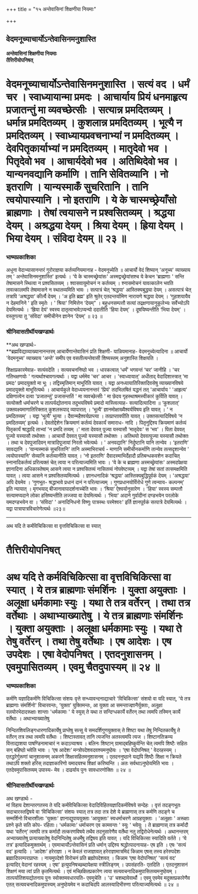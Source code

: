 +++
title = "१५ अन्तेवासिनां शिक्षणीया नियमाः"

+++


## वेदमनूच्याचार्योऽन्तेवासिनमनुशास्ति

**अन्तेवासिनां शिक्षणीया नियमाः   
तैत्तिरीयोपनिषत्**

# **वेदमनूच्याचार्योऽन्तेवासिनमनुशास्ति । सत्यं वद । धर्मं चर । स्वाध्यायान्मा प्रमदः । आचार्याय प्रियं धनमाहृत्य प्रजातन्तुं मा व्यवच्छेत्सीः । सत्यान्न प्रमदितव्यम् । धर्मान्न प्रमदितव्यम् । कुशलान्न प्रमदितव्यम् । भूत्यै न प्रमदितव्यम् । स्वाध्यायप्रवचनाभ्यां न प्रमदितव्यम् । देवपितृकार्याभ्यां न प्रमदितव्यम् । मातृदेवो भव । पितृदेवो भव । आचार्यदेवो भव । अतिथिदेवो भव । यान्यनवद्यानि कर्माणि । तानि सेवितव्यानि । नो इतराणि । यान्यस्माकँ सुचरितानि । तानि त्वयोपास्यानि । नो इतराणि । ये के चास्मच्छ्रेयाँसो ब्राह्मणाः । तेषां त्वयासने न प्रश्वसितव्यम् । श्रद्धया देयम् । अश्रद्धया देयम् । श्रिया देयम् । ह्रिया देयम् । भिया देयम् । संविदा देयम् ॥ २३ ॥**

### **भाष्यप्रकाशिका**

अधुना वेदाभ्यासानन्तरं गुरोराज्ञया कर्तव्यनियमानाह - वेदमनूच्येति ॥ आचार्यो वेदं शिष्यान् ‘अनूच्य' व्याख्याय तम् ' अन्तेवासिनमनुशास्ति' इत्यर्थः । ‘ये के चास्मच्छ्रेयांसः' अस्मद्वच्छ्रेयांसश्च ये केचन 'ब्राह्मणाः ' सन्ति तेषामासने स्थित्वा न प्रश्वसितव्यम् । श्वासवायुमोचनं न कर्तव्यम् । श्नासमोचनं यावत्कालेन भवति तावत्कालमपि तेषामासने न स्थातव्यमिति भावः । सत्पात्रं चेत् ‘श्रद्धया' आस्तिक्यबुद्ध्या देयम् । असत्पात्रं चेत् तत्रापि ‘अश्रद्धया’ कीर्त्यै देयम् । 'अ इति ब्रह्म' इति श्रुतेर् एतदन्तर्यामिण नारायणे श्रद्धया देयम् । ‘गुहाशयायैव न देहमानिने ' इति स्मृतेः । ' श्रिया' निमित्तेन ‘देयम्” । बहुधनसम्पत्तौ सत्यां तद्रक्षणायानुकूलेभ्यः सर्वेभ्योऽपि देयमित्यर्थः । ‘ह्रिया देयं' स्वस्य दातृत्वाभावेऽप्यन्यो ददातीति 'हिया देयम्' । दूषयिष्यन्तीति ‘भिया देयम्' । वस्तुगत्या तु 'संविदा' समीचीनेन ज्ञानेन ‘देयम्’ ॥ २३ ॥

### **श्रीनिवासतीर्थीयखण्डार्थः**

**अथ खण्डार्थः-  
**ब्रह्मविद्याव्याख्यानानन्तरम् आचार्येणान्तेवासिनं प्रति शिक्षणी- यान्नियमानाह- वेदमनूच्येत्यादिना ॥ आचार्यो 'वेदमनूच्य' व्याख्याय 'अन्ते' समीप एव वसतीत्यन्तेवासी शिष्यस्तम् अनुशास्ति शिक्षयति ।

शिक्षाप्रकारमेवाह- सत्यंवदेति । सत्यवचननिष्ठो भव । धारकत्वात् ‘धर्मं’ भगवन्तं ‘चर’ जानीहि । 'चर गतिभक्षणयोः ' गत्यर्थाश्चावगत्यर्थाः । यद्वा धर्ममेव 'चर' आचर । 'स्वाध्यायात्' अधीताद् वेदादिशास्त्रात् 'मा प्रमदः' प्रमादयुक्तो मा भूः । तद्विस्मृतिमान् माभूरिति यावत् । यद्वा अनध्यायातिरिक्तदिवसेषु व्याख्यानविषये प्रमादयुक्तो माभूरित्यर्थः । आचार्यकुले वेदाध्ययनानन्तरं 'प्रियं' तदभिलषितं यद्धनं तत् 'आचार्याय ' 'आहृत्य' दक्षिणात्वेन दत्वा 'प्रजातन्तुं' प्रजासन्ततिं ' मा व्यवच्छेत्सीः ' मा छेदय गृहस्थाश्रमस्वीकारं कुर्विति यावत् । सत्योक्तौ धर्माचरणे च तात्पर्यद्योतनाय तदुभयविषये प्रमादो मास्त्वित्याह- सत्यादित्यादिना ॥ ‘कुशलात्’ उक्तवक्ष्यमाणातिरिक्तात् कुशलरूपाद् व्यापारात् । ‘भूत्यै’ ज्ञानमोक्षाख्यैश्वर्यविषय इति यावत् । ' न प्रमदितव्यम्' । यद्वा 'भूत्यै' भूत्या । दैवान्महैश्वर्यप्राप्त्या । तत्प्राप्तावपीति यावत् । उक्तसत्यादिविषये ‘न प्रमदितव्यम्’ इत्यर्थः । देवतोद्देशेन क्रियमाणं कर्तव्यं देवकार्यं समाराध- नादि । पितृनुद्दिश्य क्रियमाणं कर्तव्यं पितृकार्यं श्राद्धादि ताभ्यां 'न प्रमदि तव्यम् ।' माता देववत् पूज्या यस्यासौ ‘मातृदेवः' स ‘भव' । पिता देववत् पूज्यो यस्यासौ तथोक्तः । आचार्यो देववत् पूज्यो यस्यासौ तथोक्तः । अतिथयो देववत्पूज्या यस्यासौ तथोक्तः । तथा च देवपूजादिवन् मात्रादिपूजायां निरतो भवेत्यर्थः । ' अनवद्यानि' निर्दुष्टानि यानि तान्येव । ‘इतराणि’ सावद्यानि । ‘यान्यस्माकं सुचरितानि' तानि अस्माभिराचर्य - माणानि समीचीनकर्माणि तान्येव तत्सदृशान्येव ' त्वयोपास्यानि' सेव्यानि कर्तव्यानीति यावत् । 'नो इतराणि' दैवादस्माभिर्देहादौ प्रतिबन्धकवशेन कदाचित् स्नानादिकर्तव्यं प्ररित्यक्तं चेत् त्वया न परित्याज्यमिति भावः । ‘ये के च ब्राह्मणा अस्मच्छ्रेयांसः' अस्मदपेक्षया ज्ञानादिना अधिकास्तेषाम् आसने त्वया न प्रश्वसितव्यं नासितव्यं नोपवेष्टव्यम् । यद्वा तेषां सतां तत्समक्षमिति यावत् । त्वया आसने न प्रश्वसितव्यमित्यर्थः । ज्ञानधनादिकं ‘श्रद्धया’ आस्तिक्यबुद्धिपूर्वकं देयम् । 'अश्रद्धया' अपि देयमेव । ‘गुणभूत- श्रद्धाभावे प्रधानं दानं न परित्याज्यम् । गुणप्रधानयोर्विरोधे गुणे त्वन्याय- कल्पनम्' इति न्यायात् । मृगभयाद् बीजानावापादर्शनाच्चेति भावः । ‘श्रिया’ ऐश्वर्यानुसारेण । 'हिया' स्वस्य सम्पत्तौ सत्यामप्यदाने लोका हसिष्यन्तीति लज्जया वा देयमित्यर्थः । ‘भिया' अदाने गुर्वादीनां दण्डभयेन परलोके यमदण्डभयेन वा । ‘संविदा' ' अनादिनिधनो विष्णुः पात्रस्थः परमेश्वरः' इर्ति ज्ञानपूर्वकं सत्पात्रे देयमित्यर्थः । यद्वा पात्रापात्रविचारेणेत्यर्थः ॥२३॥

------------------------------------------------------------------------

अथ यदि ते कर्मविचिकित्सा वा वृत्तविचिकित्सा वा स्यात्

# **तैत्तिरीयोपनिषत्**

# **अथ यदि ते कर्मविचिकित्सा वा वृत्तविचिकित्सा वा स्यात् । ये तत्र ब्राह्मणाः संमर्शिनः । युक्ता अयुक्ताः । अलूक्षा धर्मकामाः स्युः । यथा ते तत्र वर्तेरन् । तथा तत्र वर्तेथाः । अथाभ्याख्यातेषु । ये तत्र ब्राह्मणाः संमर्शिनः । युक्ता अयुक्ताः । अलूक्षा धर्मकामाः स्युः । यथा ते तेषु वर्तेरन् । तथा तेषु वर्तेथाः । एष आदेशः । एष उपदेशः । एषा वेदोपनिषत् । एतदनुशासनम् । एवमुपासितव्यम् । एवमु चैतदुपास्यम् ॥ २४ ॥**

### **भाष्यप्रकाशिका**

कर्मणि यज्ञादिकर्मणि विचिकित्सा संशयः वृत्ते सन्ध्यावन्दनाद्याचारे 'विचिकित्सा' संशयो वा यदि स्यात्, 'ये तत्र ब्राह्मणाः संमर्शिनो' विचारवन्तः, ‘युक्ता’ युक्तिमन्तः, आ युक्ता आ समन्ताज्ज्ञानैर्युक्ताः, अलूक्षा रलयोरभेदादरूक्षाः शान्ताः 'धर्मकामाः ' ये स्युस् ते यथा त सन्दिग्धकार्ये वर्तेरन् तथा त्वमपि तस्मिन् कार्ये वर्तेथाः । अथाभ्याख्यातेषु

निन्दितशिवलिङ्गधारणादिकार्येषु प्राप्तेषु सत्सु ये समदर्शिगुणयुक्तास् ते शिष्टा यथा तेषु निन्दितकार्येषु ते वर्तेरन् तत्र तथा त्वमपि वर्तेथाः । शिष्टास्तावत् तानि त्यजन्ति अतस्त्वमपि त्यज । शिष्टानतिक्रम्य वित्ताद्याशया पाषण्डिनामाचारं न कदाऽप्याश्रय । बलिनः शिष्टान् ग्रामाद्बहिष्कुर्वन्ति चेत् त्वमपि शिष्टैः सहितः सन् बहिष्ठो भवेति भावः । ‘एष आदेशः’ मन्त्रोपदेशवदवश्यमनुष्ठेयः । ‘एषा वेदोपनिषत् ' वेदरहस्यम् । एतद्धरेर्गुरूणां चानुशासनम् अकरणे शिक्षासहितमनुशासनम् । एतदननुष्ठाने यद्यपि शिष्टैः शिक्षा न क्रियते तथाऽपि शक्तो हरिस् तदाज्ञाकारिणो यमादयश्च शिक्षां करिष्यन्ति । अतः सर्वथाऽनुष्ठेयमिति भावः । एतदेवमुपासितव्यम् उपास्य- मेव । दाढर्याय पुनः सावधारणोक्तिः ॥ २४ ॥

### **श्रीनिवासतीर्थीयखण्डार्थः**

अथ खण्डार्थः -  
मां विहाय देशान्तरगतस्य ते यदि कर्मविचिकित्सा वेदादिविहितयज्ञादिकर्मविषये सन्देहः । वृत्तं तदङ्गभूतः सदाचारस्तद्विषये वा ‘विचिकित्सा’ संशयः स्यात् तत्र तदा तत्र देशे ये ब्राह्मणास् तत्र कर्मणि तदङ्गे च सम्मर्शिनो विचारशीलाः 'युक्ताः' ज्ञानाद्युपाययुक्ताः ‘आयुक्ताः' स्वधर्माचरणे आग्रहयुक्ताः । 'अलूक्षाः ' अरूक्षाः प्रश्ने कृते सति कोप- रहिताः। ‘धर्मकामाः’ धर्माचरण एव कामवन्तः ' स्युः ' भवेयुः । ते ब्राह्मणास् तत्र कर्मादौ यथा ‘वर्तेरन्’ त्वमपि तत्र कर्मादौ तत्करणविषये तथैव तदनुसारेणैव वर्तेथा नतु तद्विरोधेनेत्यर्थः । अथानन्तरम् अभ्याख्यातेषु प्रत्याख्यातेषु वेदनिन्दितेषु अधर्मेषु तद्विषय इति यावत् । यदि विचिकित्सा स्यादिति वर्तते । ‘ये तत्र’ इत्यादिकमुक्तार्थम् । एवमाचार्योऽन्तेवासिनं प्रति धर्मान् उद्दिश्य श्रद्धोत्पादनायाह- एष इति । एषः 'सत्यं वद' इत्यादिः । ‘आदेशः’ हरेराज्ञा । न केवलं राजाज्ञावत् हरेराज्ञामात्रमिदं किन्नाम एषस् तस्य हरेरुपदेशः ब्रह्मादिपरम्पराप्राप्तः । नायमुपदेशो विरोचनं प्रति ब्रह्मोपदेशवत् । किन्नाम ‘एषा वेदोपनिषत्’ 'सत्यं वद' इत्यादिर् वेदानां रहस्यम् । एषा' इत्युपनिषच्छब्दापेक्षया स्त्रीलिङ्गम् । उपसंहरति- एतदिति । एतदनुशासनं शिक्षणं मया त्वां प्रति कृतमित्यर्थः । एवं मच्छिक्षितप्रकारेण त्वया सत्यवचनादिकमुपासितव्यमनुष्ठेयम् । तात्पर्यातिशयद्योतनाय पुनः स्वोक्तमवधारयति- एवमुचेति । 'उ' चशब्दावेवार्थौ । एवमु एवमेव मदुक्तप्रकारेणैव एतत् सत्यवचनादिकमुपास्यम् अनुष्ठेयमेव न कदाचिदपि आलस्यादिभीरुणा परित्याज्यमित्यर्थः ॥ २४ ॥

